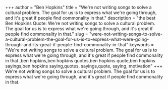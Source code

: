 +++
author = "Ben Hopkins"
title = "We're not writing songs to solve a cultural problem. The goal for us is to express what we're going through, and it's great if people find commonality in that."
description = "the best Ben Hopkins Quote: We're not writing songs to solve a cultural problem. The goal for us is to express what we're going through, and it's great if people find commonality in that."
slug = "were-not-writing-songs-to-solve-a-cultural-problem-the-goal-for-us-is-to-express-what-were-going-through-and-its-great-if-people-find-commonality-in-that"
keywords = "We're not writing songs to solve a cultural problem. The goal for us is to express what we're going through, and it's great if people find commonality in that.,ben hopkins,ben hopkins quotes,ben hopkins quote,ben hopkins sayings,ben hopkins saying,quotes, sayings,quote, saying, motivation"
+++
We're not writing songs to solve a cultural problem. The goal for us is to express what we're going through, and it's great if people find commonality in that.
